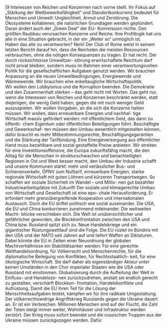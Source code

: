 |9 
Interessen von Reichen und Konzernen nach vorne stellt. Ihr Fokus auf „Stärkung der 
Wettbewerbsfähigkeit“ und Standortkonkurrenz bedeutet für Menschen und Umwelt: 
Ungleichheit, Armut und Zerstörung. Die Ökosysteme kollabieren, die natürlichen 
Grundlagen werden geplündert. Daran ändert auch der „Green Deal“ der EU-
Kommission nichts. Den größten Raubbau verursachen Konzerne und Reiche. Ihre 
Profitlogik hat uns alle in eine Situation gebracht, in der ein „Weiter so“ unmöglich ist.  
Haben das alle zu verantworten? Nein! Der Club of Rome weist in seinem letzten 
Bericht darauf hin, dass die Reichsten die meisten Ressourcen verbrauchen, ohne die 
nötigen Konsequenzen zu tragen. Er hat recht. Der durch rücksichtslose Umweltzer-
störung erwirtschaftete Reichtum darf nicht privat bleiben, sondern muss im Rahmen 
einer verantwortungsvollen Politik für die gesellschaftlichen Aufgaben genutzt werden. 
Wir brauchen Anpassung an die neuen Umweltbedingungen, Energiewende und 
Wärmewende. Wir brauchen eine enkeltaugliche Wirtschaftspolitik.  
Wir wollen den Lobbyismus und die Korruption beenden. Die Demokratie und den 
Zusammenhalt stärken – das geht nicht mit Worten. Das geht nur, wenn die Interessen 
von Reichen und Konzernen beschränkt werden, statt diejenigen, die wenig Geld 
haben, gegen die mit noch weniger Geld auszuspielen. Wir wollen Vorgaben, an die 
sich die Konzerne halten müssen. Wir wollen, dass erneuerbare Energien und nachhal-
tige Wirtschaft massiv gefördert werden: mit öffentlichem Geld, das dann zu öffentli-
chem Eigentum oder öffentlichen Beteiligungen führt. Beschäftigte und Gewerkschaf-
ten müssen den Umbau wesentlich mitgestalten können, dafür braucht es mehr 
Mitbestimmungsrechte, Beschäftigungsgarantien und die Stärkung der Tarifbindung. 
Eine Energieversorgung aus öffentlicher Hand muss bezahlbare und sozial gestaffelte 
Preise anbieten. Wir streiten für eine Investitionsoffensive, die Europa zukunftsfähig 
macht, die den Alltag für die Menschen in strukturschwachen und benachteiligten 
Regionen in Ost und West besser macht, den Umbau der Industrie schafft und unsere 
Kommunen stärkt: mehr und verlässlicher Bus- und Schienenverkehr, ÖPNV zum 
Nulltarif, erneuerbare Energien, starke regionale Wirtschaft mit guten Löhnen und 
kürzeren Transportwegen. So schaffen wir soziale Sicherheit im Wandel – und Millio-
nen gut bezahlter Industriearbeitsplätze mit Zukunft! 
Der soziale und klimagerechte Umbau von Wirtschaft und Gesellschaft ist eine epo-
chale Herausforderung. Er erfordert mehr grenzübergreifende Kooperation und 
internationalen Austausch. Doch die EU driftet politisch wie sozial auseinander. Die 
USA, die EU und China konkurrieren zunehmend miteinander. Die weltweiten Macht-
blöcke verschieben sich. Die Welt ist unübersichtlicher und gefährlicher geworden, die 
Blockkonfrontation zwischen den USA und China bzw. Russland spitzt sich zu. Neue 
Handelskriege und ein gigantischer Rüstungswettlauf sind die Folge. Die EU rüstet im 
Bündnis mit den USA und der NATO seit Jahren auf und liefert Waffen an Diktaturen. 
Dabei könnte die EU in Zeiten einer Neuordnung der globalen Machtverhältnisse ein 
Stabilitätsanker werden: Für eine gerechte Welthandelsordnung, für Völkerrecht und 
Menschenrechte, für die diplomatische Beilegung von Konflikten, für Rechtsstaatlich-
keit, für eine ökologische Wirtschaft. Sie darf daher als eigenständiger Akteur unter 
keinen Umständen in den Chor imperialer Staaten wie die USA oder Russland mit 
einstimmen. Globalisierung durch die Aufteilung der Welt in Einfluss- und Handelszo-
nen zurückzudrehen, anstatt sie endlich gerecht zu gestalten, verschärft Blockkon-
frontation, Handelskonflikte und Aufrüstung. Damit die EU ihren Teil für die Lösung der 
Menschheitsaufgaben leistet, kämpfen wir für ihre radikale Umgestaltung.  
Der völkerrechtswidrige Angriffskrieg Russlands gegen die Ukraine dauert an. Er ist ein 
Verbrechen. Millionen Menschen sind auf der Flucht, die Zahl der Toten steigt immer 
weiter, Wohnhäuser und Infrastruktur werden zerstört. Der Krieg muss sofort beendet 
und die russischen Truppen aus der Ukraine müssen zurückgezogen werden. Dafür 
